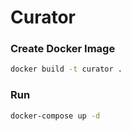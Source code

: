 # Curator

### Create Docker Image

```bash
docker build -t curator .
```

### Run

```bash
docker-compose up -d
```